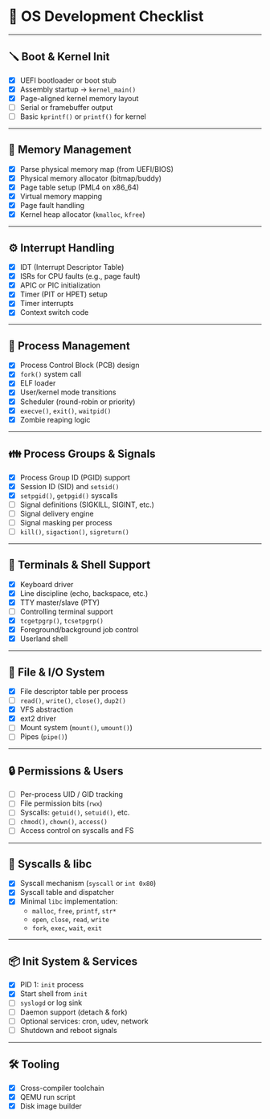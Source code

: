 # 🧵 OS Development Checklist

---

## 🪛 Boot & Kernel Init
- [X] UEFI bootloader or boot stub
- [X] Assembly startup → `kernel_main()`
- [X] Page-aligned kernel memory layout
- [ ] Serial or framebuffer output
- [ ] Basic `kprintf()` or `printf()` for kernel

---

## 🧠 Memory Management
- [X] Parse physical memory map (from UEFI/BIOS)
- [X] Physical memory allocator (bitmap/buddy)
- [X] Page table setup (PML4 on x86_64)
- [X] Virtual memory mapping
- [X] Page fault handling
- [X] Kernel heap allocator (`kmalloc`, `kfree`)

---

## ⚙️ Interrupt Handling
- [X] IDT (Interrupt Descriptor Table)
- [X] ISRs for CPU faults (e.g., page fault)
- [X] APIC or PIC initialization
- [X] Timer (PIT or HPET) setup
- [X] Timer interrupts
- [X] Context switch code

---

## 🧵 Process Management
- [X] Process Control Block (PCB) design
- [X] `fork()` system call
- [X] ELF loader
- [X] User/kernel mode transitions
- [X] Scheduler (round-robin or priority)
- [X] `execve()`, `exit()`, `waitpid()`
- [X] Zombie reaping logic

---

## 👪 Process Groups & Signals
- [X] Process Group ID (PGID) support
- [X] Session ID (SID) and `setsid()`
- [X] `setpgid()`, `getpgid()` syscalls
- [ ] Signal definitions (SIGKILL, SIGINT, etc.)
- [ ] Signal delivery engine
- [ ] Signal masking per process
- [ ] `kill()`, `sigaction()`, `sigreturn()`

---

## 💬 Terminals & Shell Support
- [X] Keyboard driver
- [X] Line discipline (echo, backspace, etc.)
- [X] TTY master/slave (PTY)
- [ ] Controlling terminal support
- [X] `tcgetpgrp()`, `tcsetpgrp()`
- [X] Foreground/background job control
- [X] Userland shell

---

## 📄 File & I/O System
- [X] File descriptor table per process
- [ ] `read()`, `write()`, `close()`, `dup2()`
- [X] VFS abstraction
- [X] ext2 driver
- [ ] Mount system (`mount()`, `umount()`)
- [ ] Pipes (`pipe()`)

---

## 🔒 Permissions & Users
- [ ] Per-process UID / GID tracking
- [ ] File permission bits (`rwx`)
- [ ] Syscalls: `getuid()`, `setuid()`, etc.
- [ ] `chmod()`, `chown()`, `access()`
- [ ] Access control on syscalls and FS

---

## 🔧 Syscalls & libc
- [X] Syscall mechanism (`syscall` or `int 0x80`)
- [X] Syscall table and dispatcher
- [X] Minimal `libc` implementation:
  - `malloc`, `free`, `printf`, `str*`
  - `open`, `close`, `read`, `write`
  - `fork`, `exec`, `wait`, `exit`

---

## 📦 Init System & Services
- [X] PID 1: `init` process
- [X] Start shell from `init`
- [ ] `syslogd` or log sink
- [ ] Daemon support (detach & fork)
- [ ] Optional services: cron, udev, network
- [ ] Shutdown and reboot signals

---

## 🛠 Tooling
- [X] Cross-compiler toolchain
- [X] QEMU run script
- [X] Disk image builder
